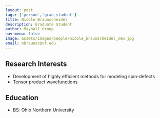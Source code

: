 ```yaml
---
layout: post 
tags: ['person','grad_student']
title: Nicole Braunscheidel 
description: Graduate Student 
author: Mayhall Group 
nav-menu: false 
image: assets/images/people/nicole_braunscheidel_new.jpg
email: nbraunsc@vt.edu
---
```

## Research Interests
- Development of highly efficient methods for modeling spin-defects
- Tensor product wavefunctions

## Education
- BS: Ohio Northern University 

